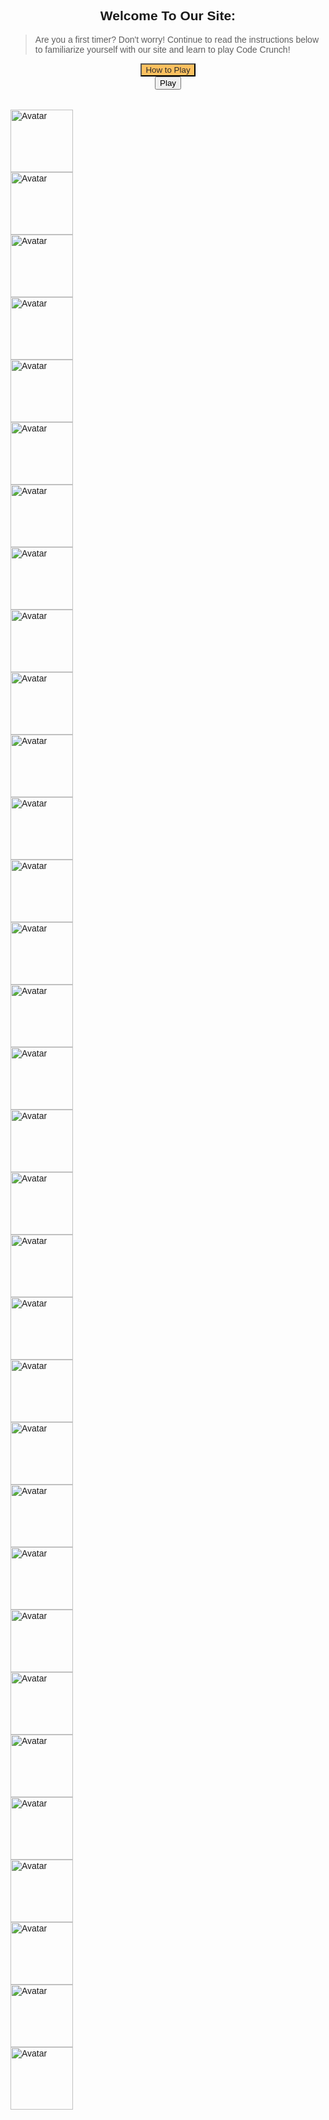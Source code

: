 <style>
    #howto-popup{
        text-align: center;
        display: none;
        margin: auto;
    }

    #how-to-text{
        text-align: left;
    }

    .play-container{
        text-align: center;
    }

    .howto-container{
        text-align: center;
    }

    #closing-gamestart{
        background-color: rgb(223, 109, 109);
        visibility: hidden;
    }

    #howto-button{
        background-color: #FCC05F;
        color: rgb(43, 41, 41);
        
    }

    #play-button{
        display: block;
        margin: auto;
    }
    
    #close-game{
        display: none;
        margin: auto;
        background-color: rgb(223, 109, 109);
    }

    #game-container{
        background-color: #e5b76d;
        text-align: center;
        width: 500px;
        height: 500px;
        border-radius: 2em;
        margin: auto;
        display: none;
    }


    
</style>

<div class="howto-container">
    <h2>Welcome To Our Site:</h2>
    <blockquote id = "how-to-text">Are you a first timer? Don't worry! Continue to read the instructions below to familiarize yourself with our site and learn to play Code Crunch!</blockquote>
    <button type="submit" id="howto-button">How to Play</button>
    <div class="howto-popup" id="howto-popup">
        <h2>Instructions for playing code crunch.</h2>
        <blockquote id = "how-to-text">
            - Navigate to the login page, then login with your email and make a password. 
            - Then, come back to this "Game" bar.
            - Click "start!" Now a thirty second clock will begin. 
            - Click on a card to turn it over.
            - Match the rest before the time runs out!
        </blockquote>
        <br><button type="button" id="closing-gamestart">Close</button>
    </div>
</div>

<div class="play-container">
    <button type="button" id="play-button">Play</button>
    <button type="button" id="close-game">Close</button>
    <br><div id="game-container">
        <!-- game goes here-->
    </div><br>
</div>

<script>
    var howtobutton = document.getElementById("howto-button");
    var closing = document.getElementById("closing-gamestart");
    var playbutton = document.getElementById("play-button");
    var closegame = document.getElementById("close-game");
    howtobutton.onclick = function() {
        howtobutton.style.visibility = "hidden";
        document.getElementById("howto-popup").style.display = "block";
        closing.style.visibility = "visible";
    }
    closing.onclick = function() {
        document.getElementById("howto-popup").style.display = "none";
        howtobutton.style.visibility = "visible";
        closing.style.visibility = "hidden";
    }

    playbutton.onclick = function() {
        document.getElementById("game-container").style.display = "block";
        document.getElementById("play-button").style.display = "none";
        document.getElementById("close-game").style.display = "block";
    }

    closegame.onclick = function() {
        document.getElementById("game-container").style.display = "none";
        document.getElementById("play-button").style.display = "block";
        document.getElementById("close-game").style.display = "none";
    }
</script>

<html>
<head>
<meta name="viewport" content="width=device-width, initial-scale=1">
<style>
body {
  font-family: Arial, Helvetica, sans-serif;
}
 
.flip-card {
  background-color: transparent;
  width: 100px;
  height: 100px;
  perspective: 1000px;
}
 
.flip-card-inner {
  position: relative;
  width: 100%;
  height: 100%;
  text-align: center;
  transition: transform 0.6s;
  transform-style: preserve-3d;
}
.flip-card-inner.flip {
  transform: rotateY(180deg);
}
 
.flip-card-front, .flip-card-back {
  position: absolute;
  width: 100%;
  height: 100%;
  -webkit-backface-visibility: hidden;
  backface-visibility: hidden;
}
 
.flip-card-front {
  background-color: #800000;
  border-radius: 6px;
  border-color: #FFFFFF
  color: black;
}
 
.flip-card-back {
  background-color: #ffffff;
  border-radius: 6px;
  transform: rotateY(180deg);
}
 
img {
  border-radius: 6px;
}
 
.grid-container {
  display: grid;
  grid-template-columns: repeat(4, 1fr);
  grid-template-rows: repeat(4, 1fr);
  grid-column-gap: 0px;
  grid-row-gap: 60px;
}
 
</style>
</head>
<body>
  <div class="grid-container">
    <div class="flip-card" id="card1">
      <div class="flip-card-inner">
        <div class="flip-card-front">
          <img src="{{site.baseurl}}/images/b.jpg" alt="Avatar" style="width:100px;height:100px;">
        </div>
        <div class="flip-card-back">
          <img src="{{site.baseurl}}/images/image2.jpg" alt="Avatar" style="width:100px;height:100px;">
        </div>
      </div>
    </div>
    <div class="flip-card" id="card2">
      <div class="flip-card-inner">
        <div class="flip-card-front">
          <img src="{{site.baseurl}}/images/b.jpg" alt="Avatar" style="width:100px;height:100px;">
        </div>
        <div class="flip-card-back">
          <img src="{{site.baseurl}}/images/image2.jpg" alt="Avatar" style="width:100px;height:100px;">
        </div>
      </div>
    </div>
    <div class="flip-card" id="card3">
      <div class="flip-card-inner">
        <div class="flip-card-front">
          <img src="{{site.baseurl}}/images/b.jpg" alt="Avatar" style="width:100px;height:100px;">
        </div>
        <div class="flip-card-back">
          <img src="{{site.baseurl}}/images/image2.jpg" alt="Avatar" style="width:100px;height:100px;">
        </div>
      </div>
    </div>
    <div class="flip-card" id="card4">
      <div class="flip-card-inner">
        <div class="flip-card-front">
          <img src="{{site.baseurl}}/images/b.jpg" alt="Avatar" style="width:100px;height:100px;">
        </div>
        <div class="flip-card-back">
          <img src="{{site.baseurl}}/images/image2.jpg" alt="Avatar" style="width:100px;height:100px;">
        </div>
      </div>
    </div>
    <div class="flip-card" id="card5">
    <div class="flip-card-inner">
        <div class="flip-card-front">
          <img src="{{site.baseurl}}/images/b.jpg" alt="Avatar" style="width:100px;height:100px;">
        </div>
        <div class="flip-card-back">
          <img src="{{site.baseurl}}/images/image2.jpg" alt="Avatar" style="width:100px;height:100px;">
        </div>
      </div>
    </div>
    <div class="flip-card" id="card6">
      <div class="flip-card-inner">
        <div class="flip-card-front">
          <img src="{{site.baseurl}}/images/b.jpg" alt="Avatar" style="width:100px;height:100px;">
        </div>
        <div class="flip-card-back">
          <img src="{{site.baseurl}}/images/image2.jpg" alt="Avatar" style="width:100px;height:100px;">
        </div>
      </div>
    </div>
    <div class="flip-card" id="card7">
      <div class="flip-card-inner">
        <div class="flip-card-front">
          <img src="{{site.baseurl}}/images/b.jpg" alt="Avatar" style="width:100px;height:100px;">
        </div>
        <div class="flip-card-back">
          <img src="{{site.baseurl}}/images/image2.jpg" alt="Avatar" style="width:100px;height:100px;">
        </div>
      </div>
    </div>
    <div class="flip-card" id="card8">
      <div class="flip-card-inner">
        <div class="flip-card-front">
          <img src="{{site.baseurl}}/images/b.jpg" alt="Avatar" style="width:100px;height:100px;">
        </div>
        <div class="flip-card-back">
          <img src="{{site.baseurl}}/images/image2.jpg" alt="Avatar" style="width:100px;height:100px;">
        </div>
      </div>
    </div>
    <div class="flip-card" id="card9">
      <div class="flip-card-inner">
        <div class="flip-card-front">
          <img src="{{site.baseurl}}/images/b.jpg" alt="Avatar" style="width:100px;height:100px;">
        </div>
        <div class="flip-card-back">
          <img src="{{site.baseurl}}/images/image2.jpg" alt="Avatar" style="width:100px;height:100px;">
        </div>
      </div>
    </div>
    <div class="flip-card" id="card10">
      <div class="flip-card-inner">
        <div class="flip-card-front">
          <img src="{{site.baseurl}}/images/b.jpg" alt="Avatar" style="width:100px;height:100px;">
        </div>
        <div class="flip-card-back">
          <img src="{{site.baseurl}}/images/image2.jpg" alt="Avatar" style="width:100px;height:100px;">
        </div>
      </div>
    </div>
    <div class="flip-card" id="card11">
      <div class="flip-card-inner">
        <div class="flip-card-front">
          <img src="{{site.baseurl}}/images/b.jpg" alt="Avatar" style="width:100px;height:100px;">
        </div>
        <div class="flip-card-back">
          <img src="{{site.baseurl}}/images/image2.jpg" alt="Avatar" style="width:100px;height:100px;">
        </div>
      </div>
    </div>
    <div class="flip-card" id="card12">
      <div class="flip-card-inner">
        <div class="flip-card-front">
          <img src="{{site.baseurl}}/images/b.jpg" alt="Avatar" style="width:100px;height:100px;">
        </div>
        <div class="flip-card-back">
          <img src="{{site.baseurl}}/images/image2.jpg" alt="Avatar" style="width:100px;height:100px;">
        </div>
      </div>
    </div>
    <div class="flip-card" id="card13">
      <div class="flip-card-inner">
        <div class="flip-card-front">
          <img src="{{site.baseurl}}/images/b.jpg" alt="Avatar" style="width:100px;height:100px;">
        </div>
        <div class="flip-card-back">
          <img src="{{site.baseurl}}/images/image2.jpg" alt="Avatar" style="width:100px;height:100px;">
        </div>
      </div>
    </div>
    <div class="flip-card" id="card14">
      <div class="flip-card-inner">
        <div class="flip-card-front">
          <img src="{{site.baseurl}}/images/b.jpg" alt="Avatar" style="width:100px;height:100px;">
        </div>
        <div class="flip-card-back">
          <img src="{{site.baseurl}}/images/image2.jpg" alt="Avatar" style="width:100px;height:100px;">
        </div>
      </div>
    </div>
    <div class="flip-card" id="card15">
      <div class="flip-card-inner">
        <div class="flip-card-front">
          <img src="{{site.baseurl}}/images/b.jpg" alt="Avatar" style="width:100px;height:100px;">
        </div>
        <div class="flip-card-back">
          <img src="{{site.baseurl}}/images/image2.jpg" alt="Avatar" style="width:100px;height:100px;">
        </div>
      </div>
    </div>
    <div class="flip-card" id="card16">
      <div class="flip-card-inner">
        <div class="flip-card-front">
          <img src="{{site.baseurl}}/images/b.jpg" alt="Avatar" style="width:100px;height:100px;">
        </div>
        <div class="flip-card-back">
          <img src="{{site.baseurl}}/images/image2.jpg" alt="Avatar" style="width:100px;height:100px;">
        </div>
      </div>
    </div>
<script>
  const flipCard1 = document.getElementById("card1");
  const flipCard2 = document.getElementById("card2");
  const flipCard3 = document.getElementById("card3");
  const flipCard4 = document.getElementById("card4");
  const flipCard5 = document.getElementById("card5");
  const flipCard6 = document.getElementById("card6");
  const flipCard7 = document.getElementById("card7");
  const flipCard8 = document.getElementById("card8");
  const flipCard9 = document.getElementById("card9");
  const flipCard10 = document.getElementById("card10");
  const flipCard11 = document.getElementById("card11");
  const flipCard12 = document.getElementById("card12");
  const flipCard13 = document.getElementById("card13");
  const flipCard14 = document.getElementById("card14");
  const flipCard15 = document.getElementById("card15");
  const flipCard16 = document.getElementById("card16");
  flipCard1.addEventListener("click", function() {
    this.querySelector('.flip-card-inner').classList.toggle('flip');
  });
  flipCard2.addEventListener("click", function() {
    this.querySelector('.flip-card-inner').classList.toggle('flip');
  });
  flipCard3.addEventListener("click", function() {
    this.querySelector('.flip-card-inner').classList.toggle('flip');
  });
  flipCard4.addEventListener("click", function() {
    this.querySelector('.flip-card-inner').classList.toggle('flip');
  });
  flipCard5.addEventListener("click", function() {
    this.querySelector('.flip-card-inner').classList.toggle('flip');
  });
  flipCard6.addEventListener("click", function() {
    this.querySelector('.flip-card-inner').classList.toggle('flip');
  });
  flipCard7.addEventListener("click", function() {
    this.querySelector('.flip-card-inner').classList.toggle('flip');
  });
  flipCard8.addEventListener("click", function() {
    this.querySelector('.flip-card-inner').classList.toggle('flip');
  });
  flipCard9.addEventListener("click", function() {
    this.querySelector('.flip-card-inner').classList.toggle('flip');
  });
  flipCard10.addEventListener("click", function() {
    this.querySelector('.flip-card-inner').classList.toggle('flip');
  });
  flipCard11.addEventListener("click", function() {
    this.querySelector('.flip-card-inner').classList.toggle('flip');
  });
  flipCard12.addEventListener("click", function() {
    this.querySelector('.flip-card-inner').classList.toggle('flip');
  });
  flipCard13.addEventListener("click", function() {
    this.querySelector('.flip-card-inner').classList.toggle('flip');
  });
  flipCard14.addEventListener("click", function() {
    this.querySelector('.flip-card-inner').classList.toggle('flip');
  });
  flipCard15.addEventListener("click", function() {
    this.querySelector('.flip-card-inner').classList.toggle('flip');
  });
  flipCard16.addEventListener("click", function() {
    this.querySelector('.flip-card-inner').classList.toggle('flip');
  });
</script>
